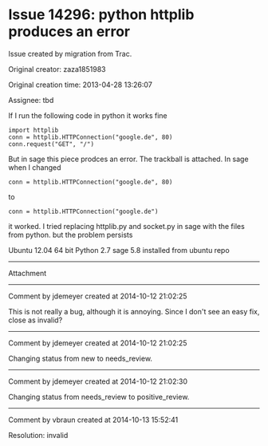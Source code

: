# Issue 14296: python httplib produces an error

Issue created by migration from Trac.

Original creator: zaza1851983

Original creation time: 2013-04-28 13:26:07

Assignee: tbd

If I run the following code in python it works fine



```
import httplib
conn = httplib.HTTPConnection("google.de", 80)
conn.request("GET", "/")
```


But in sage this piece prodces an error. The trackball is attached.
In sage when I changed


```
conn = httplib.HTTPConnection("google.de", 80)
```


to


```
conn = httplib.HTTPConnection("google.de")
```


it worked.
I tried replacing httplib.py and socket.py in sage with the files from python. but the problem persists

Ubuntu 12.04 64 bit
Python 2.7
sage 5.8 installed from ubuntu repo


---

Attachment


---

Comment by jdemeyer created at 2014-10-12 21:02:25

This is not really a bug, although it is annoying. Since I don't see an easy fix, close as invalid?


---

Comment by jdemeyer created at 2014-10-12 21:02:25

Changing status from new to needs_review.


---

Comment by jdemeyer created at 2014-10-12 21:02:30

Changing status from needs_review to positive_review.


---

Comment by vbraun created at 2014-10-13 15:52:41

Resolution: invalid
